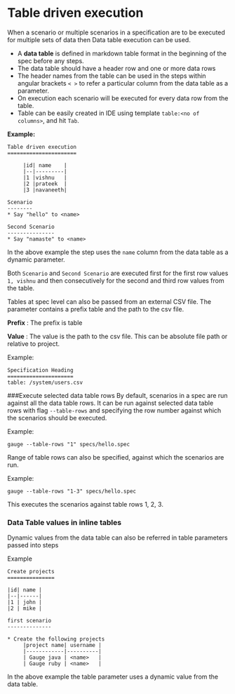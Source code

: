 # Table driven execution
When a scenario or multiple scenarios in a specification are to be executed for multiple sets of data then Data table execution can be used.

* A **data table** is defined in markdown table format in the beginning of the spec before any steps.
* The data table should have a header row and one or more data rows
* The header names from the table can be used in the steps within angular brackets `< >` to refer a particular column from the data table as a parameter.
* On execution each scenario will be executed for every data row from the table.
* Table can be easily created in IDE using template `table:<no of columns>`, and hit `Tab`.

**Example:**

```
Table driven execution
======================

     |id| name    |
     |--|---------|
     |1 |vishnu   |
     |2 |prateek  |
     |3 |navaneeth|

Scenario
--------
* Say "hello" to <name>

Second Scenario
---------------
* Say "namaste" to <name>
```

In the above example the step uses the `name` column from the data table as a dynamic parameter.

Both `Scenario` and `Second Scenario` are executed first for the first row values `1, vishnu` and then consecutively for the second and third row values from the table.

Tables at spec level can also be passed from an external CSV file. The parameter contains a prefix table and the path to the csv file.

**Prefix** : The prefix is table

**Value** : The value is the path to the csv file. This can be absolute file path or relative to project.

Example:
````
Specification Heading
=====================
table: /system/users.csv
````

###Execute selected data table rows
By default, scenarios in a spec are run against all the data table rows. It can be run against selected data table rows with flag `--table-rows` and specifying the row number against which the scenarios should be executed.

Example:
````
gauge --table-rows "1" specs/hello.spec
````

Range of table rows can also be specified, against which the scenarios are run.

Example:
````
gauge --table-rows "1-3" specs/hello.spec
````
This executes the scenarios against table rows 1, 2, 3.

### Data Table values in inline tables
Dynamic values from the data table can also be referred in table parameters passed into steps

Example
````
Create projects
===============

|id| name |
|--|------|
|1 | john |
|2 | mike |

first scenario
--------------

* Create the following projects
     |project name| username |
     |------------|----------|
     | Gauge java | <name>   |
     | Gauge ruby | <name>   |

````

In the above example the table parameter uses a dynamic value from the data table.
